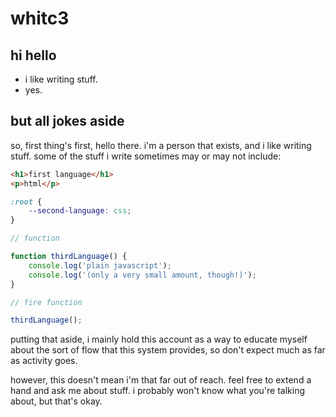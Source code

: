 # whitc3

## hi hello

* i like writing stuff.
* yes.

## but all jokes aside

so, first thing's first, hello there. i'm a person that exists, and i like writing stuff. some of the stuff i write sometimes may or may not include:

```html
<h1>first language</h1>
<p>html</p>
```

```css
:root {
    --second-language: css;
}
```

```js
// function

function thirdLanguage() {
    console.log('plain javascript');
    console.log('(only a very small amount, though!)');
}

// fire function

thirdLanguage();
```

putting that aside, i mainly hold this account as a way to educate myself about the sort of flow that this system provides, so don't expect much as far as activity goes.

however, this doesn't mean i'm that far out of reach. feel free to extend a hand and ask me about stuff. i probably won't know what you're talking about, but that's okay.